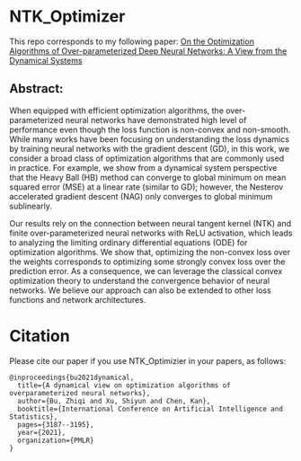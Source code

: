 # NTK_Optimizer
This repo corresponds to my following paper: [On the Optimization Algorithms of Over-parameterized Deep Neural Networks: A View from the Dynamical Systems](https://arxiv.org/pdf/2010.13165.pdf)

## Abstract:

When equipped with efficient optimization algorithms, the over-parameterized neural networks have demonstrated high level of performance even though the loss function is non-convex and non-smooth. While many works have been focusing on understanding the loss dynamics by training neural networks with the gradient descent (GD), in this work, we consider a broad class of optimization algorithms that are commonly used in practice. For example, we show from a dynamical system perspective that the Heavy Ball (HB) method can converge to global minimum on mean squared error (MSE) at a linear rate (similar to GD); however, the Nesterov accelerated gradient descent (NAG) only converges to global minimum sublinearly. 

Our results rely on the connection between neural tangent kernel (NTK) and finite over-parameterized neural networks with ReLU activation, which leads to analyzing the limiting ordinary differential equations (ODE) for optimization algorithms. We show that, optimizing the non-convex loss over the weights corresponds to optimizing some strongly convex loss over the prediction error. As a consequence, we can leverage the classical convex optimization theory to understand the convergence behavior of neural networks. We believe our approach can also be extended to other loss functions and network architectures.

# Citation
Please cite our paper if you use NTK_Optimizier in your papers, as follows:
```
@inproceedings{bu2021dynamical,
  title={A dynamical view on optimization algorithms of overparameterized neural networks},
  author={Bu, Zhiqi and Xu, Shiyun and Chen, Kan},
  booktitle={International Conference on Artificial Intelligence and Statistics},
  pages={3187--3195},
  year={2021},
  organization={PMLR}
}
```
